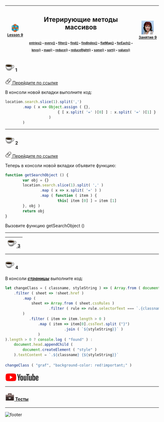 [footer]: https://github.com/garevna/js-course/raw/master/images/a-level-ico.png?raw=true
[me]: https://raw.githubusercontent.com/garevna/a-level-js-lessons/master/ico/myPhoto-40.png "Ⓒ Irina Fylyppova ( garevna ) 2019"
[ico20]: https://raw.githubusercontent.com/garevna/a-level-js-lessons/master/ico/a-level-20.png
[ico25]: https://raw.githubusercontent.com/garevna/a-level-js-lessons/master/ico/a-level-25.png
[hw-30]: https://raw.githubusercontent.com/garevna/a-level-js-lessons/master/ico/briefcase-30.png
[cap-30]: https://raw.githubusercontent.com/garevna/a-level-js-lessons/master/ico/coffee-30.png
[warn-25]: https://raw.githubusercontent.com/garevna/a-level-js-lessons/master/ico/warning-25.png
[link-20]: https://raw.githubusercontent.com/garevna/a-level-js-lessons/master/ico/link-20.png
[err-20]: https://raw.githubusercontent.com/garevna/a-level-js-lessons/master/ico/no_entry-20.png
[err-25]: https://raw.githubusercontent.com/garevna/a-level-js-lessons/master/ico/no_entry-25.png
[err-30]: https://raw.githubusercontent.com/garevna/a-level-js-lessons/master/ico/no_entry-30.png
[yt-30]: https://raw.githubusercontent.com/garevna/a-level-js-lessons/master/ico/youtube-30.png
[space-800]: https://raw.githubusercontent.com/garevna/a-level-js-lessons/master/ico/space-800.png


| ![ico25] <br/><sup>[**Lesson&nbsp;9**](../lessons/lesson-09.md)</sup> | <h2>Итерирующие методы массивов</h2>![space-800]<sup><sup>[entries()](Array.prototype.entries.md) • [every()](Array.prototype.every.md) • [filter()](Array.prototype.filter.md) • [find()](Array.prototype.find.md) • [findIndex()](Array.prototype.findIndex.md) • [flatMap()](Array.prototype.flatMap.md) • [forEach()](Array.prototype.forEach.md) • [keys()](Array.prototype.keys.md) • [map()](Array.prototype.map.md) • [reduce()](Array.prototype.reduce.md) • [reduceRight()](Array.prototype.reduceRight.md) • [some()](Array.prototype.some.md) • [sort()](Array.prototype.sort.md) • [values()](Array.prototype.values.md)</sup></sup> | ![me] <br/><sup>[**Занятие&nbsp;9**](../lessons/lesson-09.md)</sup> |
|-|-|-|


#### ![cap-30] 1

[![link-20] Перейдите по ссылке](https://developer.mozilla.org/en-US/docs/Web/API/Window/location?name=garevna,date=10.07.2018)

В консоли новой вкладки выполните код:

```javascript
location.search.slice(1).split(',')
        .map ( x => Object.assign ( {},
                        { [ x.split( '=' )[0] ] : x.split( '=' )[1] }
                    )
        )
```

_____________________________________________________________________________

#### ![cap-30] 2

[![link-20] Перейдите по ссылке](https://developer.mozilla.org/en-US/docs/Web/API/Window/location?name=garevna,date=10.07.2018)

Теперь в консоли новой вкладки объявите функцию:

```javascript
function getSearchObject () {
        var obj = {}
        location.search.slice(1).split( ',' )
                .map ( x => x.split( '=' ) )
                .map ( function ( item ) {
                        this[ item [0] ] = item [1]
        }, obj )
        return obj
}
```
Вызовите функцию  getSearchObject ()

________________________________________________________________________________

| [![cap-30] **3**](https://garevna.github.io/js-samples/?name=garevna,date=10.07.2018#11 "Пример в песочнице") |
|-|

_____________________________________________________________________________

#### ![cap-30] 4

В консоли [**_страницы_**](https://medium.com/@js_tut/the-complete-guide-to-es10-features-f09a8c7be1bd) выполните код:

```javascript
let changeClass = ( classname, styleString ) => ( Array.from ( document.styleSheets )
    .filter ( sheet => !sheet.href )
        .map (
            sheet => Array.from ( sheet.cssRules )
                    .filter ( rule => rule.selectorText === `.{classname}` )
        )
           .filter ( item => item.length > 0 )
               .map ( item => item[0].cssText.split ("}")
                           .join ( `${styleString}}` )
               )
).length > 0 ? console.log ( "found" ) :
    document.head.appendChild (
        document.createElement ( "style" )
    ).textContent = `.${classname} {${styleString}}`

changeClass ( "graf", "background-color: red!important;" )
```

[![yt-30]](https://youtu.be/vL6n7hGvwSs)

____________________________________________________________________________

#### [![hw-30] Тесты](https://garevna.github.io/js-quiz/#arrayIterationMethods)

___________________________________________________________________

![footer]
